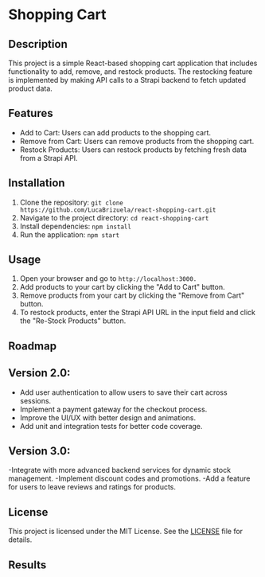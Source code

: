 # Shopping Cart
## Description
This project is a simple React-based shopping cart application that includes functionality to add, remove, and restock products. The restocking feature is implemented by making API calls to a Strapi backend to fetch updated product data.

## Features
- Add to Cart: Users can add products to the shopping cart.
- Remove from Cart: Users can remove products from the shopping cart.
- Restock Products: Users can restock products by fetching fresh data from a Strapi API.

## Installation
1. Clone the repository: `git clone https://github.com/LucaBrizuela/react-shopping-cart.git`
2. Navigate to the project directory: `cd react-shopping-cart`
3. Install dependencies: `npm install`
4. Run the application: `npm start`

## Usage
1. Open your browser and go to `http://localhost:3000.`
2. Add products to your cart by clicking the "Add to Cart" button.
3. Remove products from your cart by clicking the "Remove from Cart" button.
4. To restock products, enter the Strapi API URL in the input field and click the "Re-Stock Products" button.

## Roadmap
## Version 2.0:

- Add user authentication to allow users to save their cart across sessions.
- Implement a payment gateway for the checkout process.
- Improve the UI/UX with better design and animations.
- Add unit and integration tests for better code coverage.

## Version 3.0:

-Integrate with more advanced backend services for dynamic stock management.
-Implement discount codes and promotions.
-Add a feature for users to leave reviews and ratings for products.

## License
This project is licensed under the MIT License. See the [LICENSE](https://github.com/LucaBrizuela/Shopping-Cart/blob/main/LICENSE) file for details.

## Results
